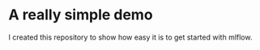 # A really simple demo

I created this repository to show how easy it is to get started with mlflow.
